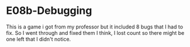 # E08b-Debugging

This is a game i got from my professor but it included 8 bugs that I had to fix. So I went through and fixed them I think, I lost count so there might be one left that I didn't notice.